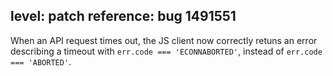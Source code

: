 level: patch
reference: bug 1491551
---
When an API request times out, the JS client now correctly retuns an error describing a timeout with `err.code === 'ECONNABORTED'`, instead of `err.code === 'ABORTED'`.
